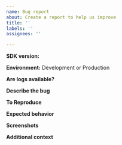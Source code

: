 ```yaml
---
name: Bug report
about: Create a report to help us improve
title: ''
labels: ''
assignees: ''

---
```


<!-- For time-sensitive or urgent requests, reach out to our Technical Support team at win@customer.io with the details below instead of submitting an issue here.  -->

**SDK version:** <!--The SDK version that you're currently using.-->

**Environment:** Development or Production

**Are logs available?** 
<!-- Enable logs by using `setLogLevel(CioLogLevel.DEBUG)` when initializing the CustomerIO SDK. Attach the logs to this issue (make sure to sanitize any keys and sensitive data before including) or send them to win@customer.io to help with troubleshooting (with a link to this issue for easy reference).-->

**Describe the bug**
<!--A clear and concise description of what the bug is.-->

**To Reproduce**
<!--Steps to reproduce the behavior.-->

**Expected behavior**
<!--A clear and concise description of what you expected to happen.-->

**Screenshots**
<!--If applicable, add screenshots to help explain your problem.-->

**Additional context**
<!--Add any other context about the problem here, including links to any campaigns, broadcasts, or profiles related to this bug. If it's required or relevant, include code! -->

